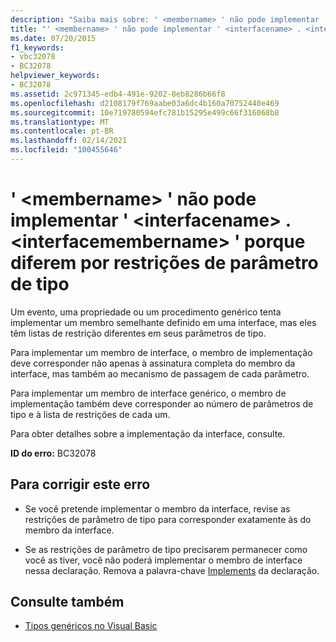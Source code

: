 ```yaml
---
description: "Saiba mais sobre: ' <membername> ' não pode implementar ' <interfacename> . <interfacemembername> ' porque diferem por restrições de parâmetro de tipo"
title: "' <membername> ' não pode implementar ' <interfacename> . <interfacemembername> ' porque diferem por restrições de parâmetro de tipo"
ms.date: 07/20/2015
f1_keywords:
- vbc32078
- BC32078
helpviewer_keywords:
- BC32078
ms.assetid: 2c971345-edb4-491e-9202-8eb8286b66f8
ms.openlocfilehash: d2108179f769aabe03a6dc4b160a70752440e469
ms.sourcegitcommit: 10e719780594efc781b15295e499c66f316068b8
ms.translationtype: MT
ms.contentlocale: pt-BR
ms.lasthandoff: 02/14/2021
ms.locfileid: "100455646"
---
```

# <a name="membername-cannot-implement-interfacenameinterfacemembername-because-they-differ-by-type-parameter-constraints"></a>' \<membername> ' não pode implementar ' \<interfacename> . \<interfacemembername> ' porque diferem por restrições de parâmetro de tipo

Um evento, uma propriedade ou um procedimento genérico tenta implementar um membro semelhante definido em uma interface, mas eles têm listas de restrição diferentes em seus parâmetros de tipo.  
  
 Para implementar um membro de interface, o membro de implementação deve corresponder não apenas à assinatura completa do membro da interface, mas também ao mecanismo de passagem de cada parâmetro.  
  
 Para implementar um membro de interface genérico, o membro de implementação também deve corresponder ao número de parâmetros de tipo e à lista de restrições de cada um.  
  
 Para obter detalhes sobre a implementação da interface, consulte.  
  
 **ID do erro:** BC32078  
  
## <a name="to-correct-this-error"></a>Para corrigir este erro  
  
- Se você pretende implementar o membro da interface, revise as restrições de parâmetro de tipo para corresponder exatamente às do membro da interface.  
  
- Se as restrições de parâmetro de tipo precisarem permanecer como você as tiver, você não poderá implementar o membro de interface nessa declaração. Remova a palavra-chave [Implements](../language-reference/statements/implements-clause.md) da declaração.  
  
## <a name="see-also"></a>Consulte também

- [Tipos genéricos no Visual Basic](../programming-guide/language-features/data-types/generic-types.md)
